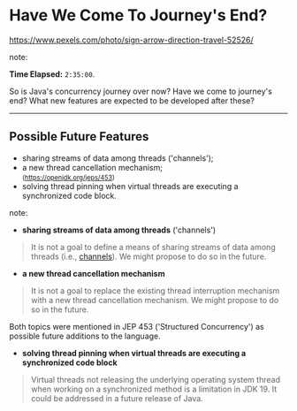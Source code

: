 <!-- .slide: data-background="img/background/destination-arrows.jpg" data-background-color="black" data-background-opacity="0.3"-->

# Have We Come To Journey's End?  <!-- .element: class="stroke" -->

<https://www.pexels.com/photo/sign-arrow-direction-travel-52526/> <!-- .element: class="attribution" -->

note:

**Time Elapsed:** `2:35:00`.

So is Java's concurrency journey over now?
Have we come to journey's end?
What new features are expected to be developed after these?

---

## Possible Future Features

<ul>
    <li class="fragment fade-in-then-semi-out" data-fragment-index="1">sharing streams of data among threads ('channels');</li>
    <li class="fragment fade-in-then-semi-out" data-fragment-index="2">a new thread cancellation mechanism;
        <br/>
        <small class="fragment" data-fragment-index="2">
        (<a href="https://openjdk.org/jeps/453">https://openjdk.org/jeps/453</a>)
        </small>    
    </li>
    <li class="fragment fade-in-then-semi-out" data-fragment-index="3">solving thread pinning when virtual threads are executing a synchronized code block.</li>
</ul>

note:

- **sharing streams of data among threads** ('channels')

> It is not a goal to define a means of sharing streams of data among threads (i.e., [channels](https://en.wikipedia.org/wiki/Channel_(programming))). We might propose to do so in the future.

- **a new thread cancellation mechanism**

> It is not a goal to replace the existing thread interruption mechanism with a new thread cancellation mechanism. We might propose to do so in the future.

Both topics were mentioned in JEP 453 ('Structured Concurrency') as possible future additions to the language.

- **solving thread pinning when virtual threads are executing a synchronized code block**

> Virtual threads not releasing the underlying operating system thread when working on a synchronized method 
> is a limitation in JDK 19. It could be addressed in a future release of Java.
